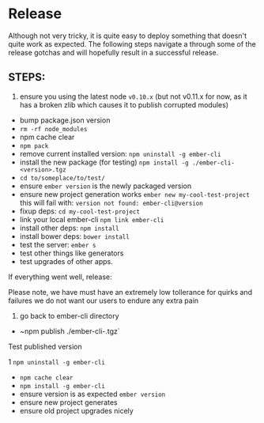Release
=======

Although not very tricky, it is quite easy to deploy something that
doesn't quite work as expected. The following steps navigate a through
some of the release gotchas and will hopefully result in a successful
release.

STEPS:
------

1. ensure you using the latest node `v0.10.x` (but not v0.11.x for now,
   as it has a broken zlib which causes it to publish corrupted modules)
* bump package.json version
* `rm -rf node_modules`
* npm cache clear
* `npm pack`
* remove current installed version: `npm uninstall -g ember-cli`
* install the new package (for testing) `npm install -g ./ember-cli-<version>.tgz`
* `cd to/someplace/to/test/`
* ensure `ember version` is the newly packaged version
* ensure new project generation works  `ember new my-cool-test-project`
  this will fail with: `version not found: ember-cli@version`
* fixup deps: `cd my-cool-test-project`
* link your local ember-cli  `npm link ember-cli`
* install other deps: `npm install`
* install bower deps: `bower install`
* test the server: `ember s`
* test other things like generators
* test upgrades of other apps.

If everything went well, release:

Please note, we have must have an extremely low tollerance for quirks
and failures we do not want our users to endure any extra pain

1. go back to ember-cli directory
* ~npm publish ./ember-cli-<version>.tgz`

Test published version

1 `npm uninstall -g ember-cli`
* `npm cache clear`
* `npm install -g ember-cli`
* ensure version is as expected `ember version`
* ensure new project generates
* ensure old project upgrades nicely
